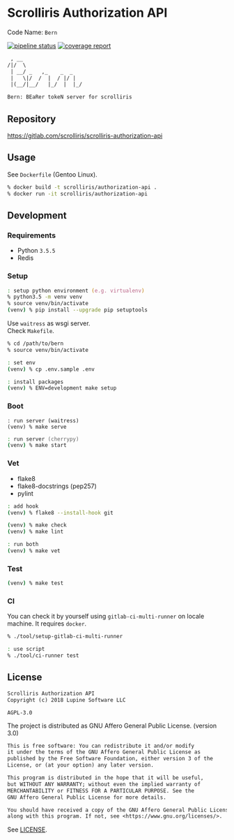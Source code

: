 # Scrolliris Authorization API

Code Name: `Bern`

[![pipeline status][pipeline]][master] [![coverage report][coverage]][master]

[pipeline]: https://gitlab.com/scrolliris/scrolliris-authorization-api/badges/master/pipeline.svg
[coverage]: https://gitlab.com/scrolliris/scrolliris-authorization-api/badges/master/coverage.svg
[master]: https://gitlab.com/scrolliris/scrolliris-authorization-api/commits/master


```txt
 , __
/|/  \
 | __/ _   ,_    _  _
 |   \|/  /  |  / |/ |
 |(__/|__/   |_/  |  |_/

Bern: BEaRer tokeN server for scrolliris
```


## Repository

https://gitlab.com/scrolliris/scrolliris-authorization-api


## Usage

See `Dockerfile` (Gentoo Linux).

```zsh
% docker build -t scrolliris/authorization-api .
% docker run -it scrolliris/authorization-api
```


## Development

### Requirements

* Python `3.5.5`
* Redis

### Setup

```zsh
: setup python environment (e.g. virtualenv)
% python3.5 -m venv venv
% source venv/bin/activate
(venv) % pip install --upgrade pip setuptools
```

Use `waitress` as wsgi server.  
Check `Makefile`.

```zsh
% cd /path/to/bern
% source venv/bin/activate

: set env
(venv) % cp .env.sample .env

: install packages
(venv) % ENV=development make setup
```

### Boot

```
: run server (waitress)
(venv) % make serve
```

```zsh
: run server (cherrypy)
(venv) % make start
```

### Vet

* flake8
* flake8-docstrings (pep257)
* pylint


```zsh
: add hook
(venv) % flake8 --install-hook git

(venv) % make check
(venv) % make lint

: run both
(venv) % make vet
```

### Test

```zsh
(venv) % make test
```

### CI

You can check it by yourself using `gitlab-ci-multi-runner` on locale machine.
It requires `docker`.

```zsh
% ./tool/setup-gitlab-ci-multi-runner

: use script
% ./tool/ci-runner test
```


## License

```txt
Scrolliris Authorization API
Copyright (c) 2018 Lupine Software LLC
```

`AGPL-3.0`

The project is distributed as GNU Affero General Public License. (version 3.0)

```txt
This is free software: You can redistribute it and/or modify
it under the terms of the GNU Affero General Public License as
published by the Free Software Foundation, either version 3 of the
License, or (at your option) any later version.

This program is distributed in the hope that it will be useful,
but WITHOUT ANY WARRANTY; without even the implied warranty of
MERCHANTABILITY or FITNESS FOR A PARTICULAR PURPOSE. See the
GNU Affero General Public License for more details.

You should have received a copy of the GNU Affero General Public License
along with this program. If not, see <https://www.gnu.org/licenses/>.
```

See [LICENSE](LICENSE).
